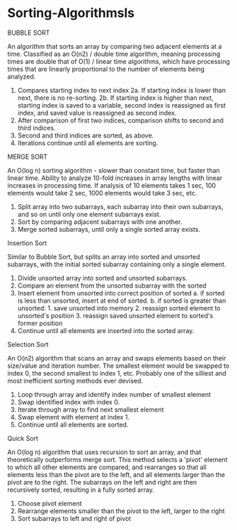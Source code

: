 # Sorting-Algorithmsls

BUBBLE SORT

An algorithm that sorts an array by comparing two adjacent elements at a time.  Classified as an O(n2) / double time algorithm, meaning processing times are double that of O(1) / linear time algorithms, which have processing times that are linearly proportional to the number of elements being analyzed.

  1.  Compares starting index to next index
  2a.  If starting index is lower than next, there is no re-sorting.
  2b.  If starting index is higher than next, starting index is saved to a variable, second index is reassigned as first index, and saved value is reassigned as second index.
  3.  After comparison of first two indices, comparison shifts to second and third indices.
  4.  Second and third indices are sorted, as above.
  5.  Iterations continue until all elements are sorting.


MERGE SORT

An O(log n) sorting algorithm - slower than constant time, but faster than linear time.  Ability to analyze 10-fold increases in array lengths with linear increases in processing time.  If analysis of 10 elements takes 1 sec, 100 elements would take 2 sec, 1000 elements would take 3 sec, etc.

  1.  Split array into two subarrays, each subarray into their own subarrays, and so on until only one element subarrays exist.
  2.  Sort by comparing adjacent subarrays with one another.
  3.  Merge sorted subarrays, until only a single sorted array exists.


Insertion Sort

Similar to Bubble Sort, but splits an array into sorted and unsorted subarrays, with the initial sorted subarray containing only a single element.

  1.  Divide unsorted array into sorted and unsorted subarrays.
  2.  Compare an element from the unsorted subarray with the sorted
  3.  Insert element from unsorted into correct position of sorted
        a.  if sorted is less than unsorted, insert at end of sorted.
        b.  if sorted is greater than unsorted:
            1.  save unsorted into memory
            2.  reassign sorted element to unsorted's position
            3.  reassign saved unsorted element to sorted's former position
  4.  Continue until all elements are inserted into the sorted array.


Selection Sort

An O(n2) algorithm that scans an array and swaps elements based on their size/value and iteration number.  The smallest element would be swapped to index 0, the second smallest to index 1, etc.  Probably one of the silliest and most inefficient sorting methods ever devised.

  1.  Loop through array and identify index number of smallest element
  2.  Swap identified index with index 0.
  3.  Iterate through array to find next smallest element
  4.  Swap element with element at index 1.
  5.  Continue until all elements are sorted.


Quick Sort

An O(log n) algorithm that uses recursion to sort an array, and that theoretically outperforms merge sort.  This method selects a 'pivot' element to which all other elements are compared, and rearranges so that all elements less than the pivot are to the left, and all elements larger than the pivot are to the right.  The subarrays on the left and right are then recursively sorted, resulting in a fully sorted array.

  1.  Choose pivot element
  2.  Rearrange elements smaller than the pivot to the left, larger to the right
  3.  Sort subarrays to left and right of pivot
